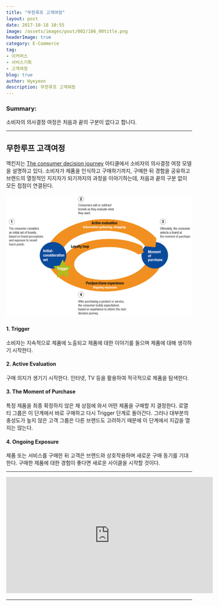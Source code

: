 ```yaml
---
title: "무한루프 고객여정"
layout: post
date: 2017-10-18 10:55
image: /assets/images/post/002/186_00title.png
headerImage: true
category: E-Commerce
tag:
- 이커머스
- 서비스기획
- 고객여정
blog: true
author: Hyeyeon
description: 무한루프 고객여정
---
```


### Summary:

소비자의 의사결정 여정은 처음과 끝의 구분이 없다고 합니다.

---

## 무한루프 고객여정

맥킨지는 [The consumer decision journey](https://www.mckinsey.com/business-functions/marketing-and-sales/our-insights/the-consumer-decision-journey) 아티클에서 소비자의 의사결정 여정 모델을 설명하고 있다. 소비자가 제품을 인식하고 구매하기까지, 구매한 뒤 경험을 공유하고 브랜드의 열정적인 지지자가 되기까지의 과정을 이야기하는데, 처음과 끝의 구분 없이 모든 접점이 연결된다.

![인지-탐색-구매-공유](/assets/images/post/002/186_01.png)
<br>

#### 1. Trigger

소비자는 지속적으로 제품에 노출되고 제품에 대한 이야기를 들으며 제품에 대해 생각하기 시작한다.

#### 2. Active Evaluation

구매 의지가 생기기 시작한다. 인터넷, TV 등을 활용하여 적극적으로 제품을 탐색한다.

#### 3. The Moment of Purchase

특정 제품을 최종 확정하지 않은 채 상점에 와서 어떤 제품을 구매할 지 결정한다. 로열티 그룹은 이 단계에서 바로 구매하고 다시 Trigger 단계로 돌아간다. 그러나 대부분의 충성도가 높지 않은 고객 그룹은 다른 브랜드도 고려하기 때문에 이 단계에서 지갑을 열지는 않는다.

#### 4. Ongoing Exposure

제품 또는 서비스를 구매한 뒤 고객은 브랜드와 상호작용하며 새로운 구매 동기를 기대한다. 구매한 제품에 대한 경험이 좋다면 새로운 사이클을 시작할 것이다.

---

<iframe width="560" height="315" src="https://www.youtube.com/embed/EfRrD3we0Hg?rel=0" frameborder="0" allowfullscreen></iframe>

<br>

---
